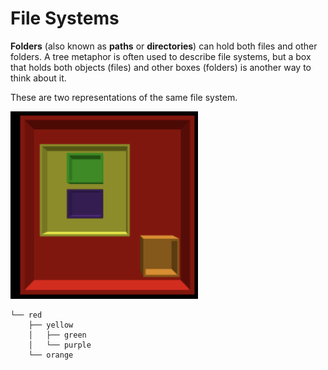 # File Systems

**Folders** (also known as **paths** or **directories**) can hold both files and other folders. A tree metaphor is often used to describe file systems, but a box that holds both objects (files) and other boxes (folders) is another way to think about it.

These are two representations of the same file system. 

<img width = "300px" src = "image-2.png" />

```
└── red
    ├── yellow
    │   ├── green
    │   └── purple
    └── orange
```
         